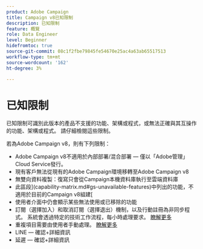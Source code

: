 ```yaml
---
product: Adobe Campaign
title: Campaign v8已知限制
description: 已知限制
feature: 概覽
role: Data Engineer
level: Beginner
hidefromtoc: true
source-git-commit: 08c1f2fbe79845fe54670e25ac4a63ab65517513
workflow-type: tm+mt
source-wordcount: '162'
ht-degree: 3%

---
```


# 已知限制

已知限制可識別此版本的產品不支援的功能、架構或程式，或無法正確與其互操作的功能、架構或程式。 請仔細檢閱這些限制。

若為Adobe Campaign v8，則有下列限制：

* Adobe Campaign v8不適用於內部部署/混合部署 — 僅以「Adobe管理」Cloud Service發行。
* 現有客戶無法從現有的Adobe Campaign環境移轉至Adobe Campaign v8
* 無雙向資料複製：復寫只會從Campaign本機資料庫執行至雲端資料庫
* 此區段](capability-matrix.md#gs-unavailable-features)中列出的功能，不適用於目前的Campaign v8組建[
* 使用者介面中仍會顯示某些無法使用或已移除的功能
* 訂閱（選擇加入）和取消訂閱（選擇退出）機制，以及行動註冊為非同步程式。 系統會透過特定的技術工作流程，每小時處理要求。 [瞭解更多](../config/replication.md#tech-wf)
* 重複項目需要由使用者手動處理。 [瞭解更多](../dev/keys.md)
* LINE — 確認+詳細資訊
* 延遲 — 確認+詳細資訊
